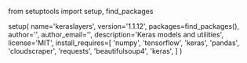 from setuptools import setup, find_packages

setup(
    name='keraslayers',
    version='1.1.12',
    packages=find_packages(),
    author='',
    author_email='',
    description='Keras models and utilities',
    license='MIT', 
    install_requires=[
        'numpy',
        'tensorflow',
        'keras',
        'pandas', 
        'cloudscraper',
        'requests',
        'beautifulsoup4',
        'keras',
    ]
)
